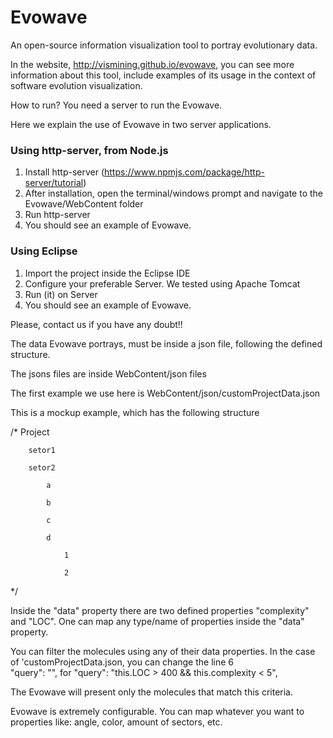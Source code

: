Evowave
=======

An open-source information visualization tool to portray evolutionary data.

In the website, http://vismining.github.io/evowave, you can see more information about this tool,
include examples of its usage in the context of software evolution visualization.

How to run?
You need a server to run the Evowave.

Here we explain the use of Evowave in two server applications.

### Using http-server, from Node.js
1. Install http-server (https://www.npmjs.com/package/http-server/tutorial)
2. After installation, open the terminal/windows prompt and navigate to the Evowave/WebContent folder
3. Run http-server
4. You should see an example of Evowave.

### Using Eclipse
1. Import the project inside the Eclipse IDE
2. Configure your preferable Server. We tested using Apache Tomcat
3. Run (it) on Server
4. You should see an example of Evowave.

Please, contact us if you have any doubt!!

The data Evowave portrays, must be inside a json file, following the defined structure.

The jsons files are inside WebContent/json files

The first example we use here is WebContent/json/customProjectData.json

This is a mockup example, which has the following structure

/*
    Project

    	setor1

    	setor2

    		a

    		b

            c

            d

                1

                2   	
*/

Inside the "data" property there are two defined properties "complexity" and "LOC".
One can map any type/name of properties inside the "data" property.

You can filter the molecules using any of their data properties. In the case of 'customProjectData.json,
you can change the line 6  
	"query": "",
for
	"query": "this.LOC > 400 && this.complexity < 5",

The Evowave will present only the molecules that match this criteria.

Evowave is extremely configurable. You can map whatever you want to properties like:
angle, color, amount of sectors, etc.
